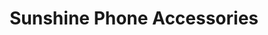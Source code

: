 ---
title: "Sunshine Phone Accessories"
url: /lincolnwood/sunshine-phone-accessories/
shop: Handy
---